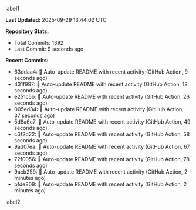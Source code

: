 
label1 
<!-- ACTIVITY_START -->
**Last Updated:** 2025-09-29 13:44:02 UTC

**Repository Stats:**
- Total Commits: 1392
- Last Commit: 9 seconds ago

**Recent Commits:**
- 63ddaa4: 🤖 Auto-update README with recent activity (GitHub Action, 9 seconds ago)
- 431f997: 🤖 Auto-update README with recent activity (GitHub Action, 18 seconds ago)
- e251c5b: 🤖 Auto-update README with recent activity (GitHub Action, 26 seconds ago)
- 005ed84: 🤖 Auto-update README with recent activity (GitHub Action, 37 seconds ago)
- 5d8a6c7: 🤖 Auto-update README with recent activity (GitHub Action, 49 seconds ago)
- c6f2d22: 🤖 Auto-update README with recent activity (GitHub Action, 58 seconds ago)
- 9ad07ea: 🤖 Auto-update README with recent activity (GitHub Action, 67 seconds ago)
- 72f0056: 🤖 Auto-update README with recent activity (GitHub Action, 78 seconds ago)
- 9acb259: 🤖 Auto-update README with recent activity (GitHub Action, 2 minutes ago)
- bfde809: 🤖 Auto-update README with recent activity (GitHub Action, 2 minutes ago)
<!-- ACTIVITY_END -->

label2
